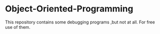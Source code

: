 # Object-Oriented-Programming
This repository contains some debugging programs ,but not at all. For free use of them.
